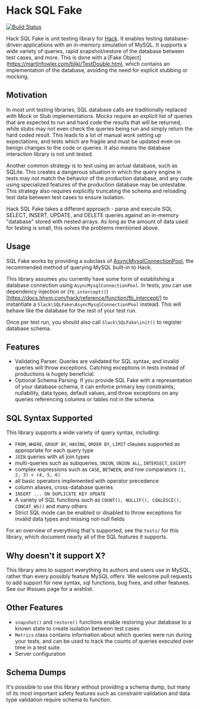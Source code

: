# Hack SQL Fake

[![Build Status](https://travis-ci.org/slackhq/hack-sql-fake.svg?branch=master)](https://travis-ci.org/slackhq/hack-sql-fake)

Hack SQL Fake is unit testing library for [Hack](https://hacklang.org/). It enables testing database-driven applications with an in-memory simulation of MySQL. It supports a wide variety of queries, rapid snapshot/restore of the database between test cases, and more. This is done with a [Fake Object](https://martinfowler.com/bliki/TestDouble.html, which contains an implementation of the database, avoiding the need for explicit stubbing or mocking.

## Motivation

In most unit testing libraries, SQL database calls are traditionally replaced with Mock or Stub implementations. Mocks require an explicit list of queries that are expected to run and hard code the results that will be returned, while stubs may not even check the queries being run and simply return the hard coded result. This leads to a lot of manual work setting up expectations, and tests which are fragile and must be updated even on benign changes to the code or queries. It also means the database interaction library is not unit tested.

Another common strategy is to test using an actual database, such as SQLite. This creates a dangerous situation in which the query engine in tests may not match the behavior of the production database, and any code using specialized features of the production database may be untestable. This strategy also requires explicitly truncating the schema and reloading test data between test cases to ensure isolation.

Hack SQL Fake takes a different approach - parse and execute SQL SELECT, INSERT, UPDATE, and DELETE queries against an in-memory "database" stored with nested arrays. As long as the amount of data used for testing is small, this solves the problems mentioned above.

## Usage

SQL Fake works by providing a subclass of [AsyncMysqlConnectionPool](https://docs.hhvm.com/hack/reference/class/AsyncMysqlConnectionPool/), the recommended method of querying MySQL built-in to Hack.

This library assumes you currently have some form of establishing a database connection using `AsyncMysqlConnectionPool`. In tests, you can use dependency injection or (`fb_intercept()`)[https://docs.hhvm.com/hack/reference/function/fb_intercept/] to instantiate a `Slack\SQLFake\AsyncMysqlConnectionPool` instead. This will behave like the database for the rest of your test run.

Once per test run, you should also call `Slack\SQLFake\init()` to register database schema.

## Features

- Validating Parser. Queries are validated for SQL syntax, and invalid queries will throw exceptions. Catching exceptions in tests instead of productions is hugely beneficial.
- Optional Schema Parsing. If you provide SQL Fake with a representation of your database schema, it can enforce primary key constraints, nullability, data types, default values, and throw exceptions on any queries referencing columns or tables not in the schema.

## SQL Syntax Supported

This library supports a wide variety of query syntax, including:

- `FROM`, `WHERE`, `GROUP BY`, `HAVING`, `ORDER BY`, `LIMIT` clauses supported as appropriate for each query type
- `JOIN` queries with all join types
- multi-queries such as subqueries, `UNION`, `UNION ALL`, `INTERSECT`, `EXCEPT`
- complex expressions such as `CASE`, `BETWEEN`, and row comparators `(1, 2, 3) < (4, 5, 6)`
- all basic operators implemented with operator precedence
- column aliases, cross-database queries
- `INSERT ... ON DUPLICATE KEY UPDATE`
- A variety of SQL functions such as `COUNT(), NULLIF(), COALESCE(), CONCAT_WS()` and many others
- Strict SQL mode can be enabled or disabled to throw exceptions for invalid data types and missing not-null fields

For an overview of everything that's supported, see the `tests/` for this library, which document nearly all of the SQL features it supports.

## Why doesn't it support X?

This library aims to support everything its authors and users use in MySQL, rather than every possibly feature MySQL offers. We welcome pull requests to add support for new syntax, sql functions, bug fixes, and other features. See our #issues page for a wishlist.

## Other Features

- `snapshot()` and `restore()` functions enable restoring your database to a known state to create isolation between test cases
- `Metrics` class contains information about which queries were run during your tests, and can be used to track the counts of queries executed over time in a test suite.
- Server configuration

## Schema Dumps

It's possible to use this library without providing a schema dump, but many of its most important safety features such as constraint validation and data type validation require schema to function.
